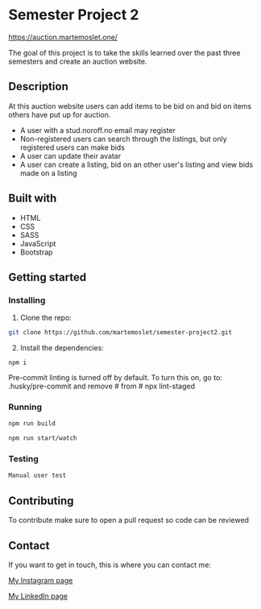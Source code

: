 # Semester Project 2

https://auction.martemoslet.one/

The goal of this project is to take the skills learned over the past three semesters and create an auction website.

## Description

At this auction website users can add items to be bid on and bid on items others have put up for auction.
- A user with a stud.noroff.no email may register
- Non-registered users can search through the listings, but only registered users can make bids
- A user can update their avatar
- A user can create a listing, bid on an other user's listing and view bids made on a listing

## Built with

- HTML
- CSS
- SASS
- JavaScript
- Bootstrap

## Getting started

### Installing

1. Clone the repo:

```bash
git clone https://github.com/martemoslet/semester-project2.git
```

2. Install the dependencies:

```
npm i
```

Pre-commit linting is turned off by default. To turn this on, go to: 
.husky/pre-commit and remove # from # npx lint-staged

### Running

```bash
npm run build
```
```bash
npm run start/watch
```

### Testing

```bash
Manual user test
```

## Contributing

To contribute make sure to open a pull request so code can be reviewed

## Contact

If you want to get in touch, this is where you can contact me:

[My Instagram page](https://www.instagram.com/martemo/)

[My LinkedIn page](https://www.linkedin.com/in/marte-moslet-728781138)
